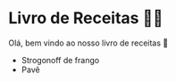 # Livro de Receitas :man_cook:

Olá, bem vindo ao nosso livro de receitas :wave:

- Strogonoff de frango
- Pavê
